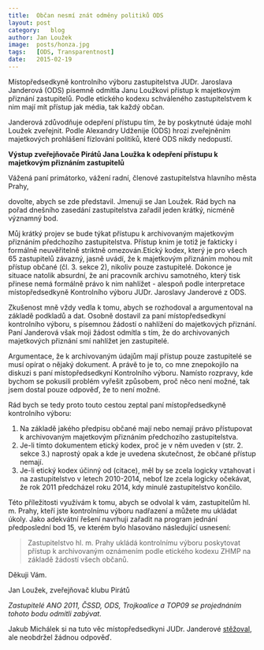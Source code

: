 ```yaml
---
title:	Občan nesmí znát odměny politiků ODS
layout:	post
category:	blog
author:	Jan Loužek
image:	posts/honza.jpg
tags:	[ODS, Transparentnost]
date:	2015-02-19
---
```


Místopředsedkyně kontrolního výboru zastupitelstva JUDr. Jaroslava Janderová (ODS)
písemně odmítla Janu Loužkovi přístup k majetkovým přiznání zastupitelů. Podle etického 
kodexu schváleného zastupitelstvem k nim mají mít přístup jak média, tak každý občan.

Janderová zdůvodňuje odepření přístupu tím, že by poskytnuté údaje mohl Loužek zveřejnit.
Podle Alexandry Udženije (ODS) hrozí zveřejněním majetkových prohlášení fízlování
politiků, které ODS nikdy nedopustí.

**Výstup zveřejňovače Pirátů Jana Loužka k odepření přístupu k majetkovým přiznáním zastupitelů**

Vážená paní primátorko, vážení radní, členové zastupitelstva hlavního města Prahy,

dovolte, abych se zde představil. Jmenuji se Jan Loužek. Rád bych na pořad dnešního zasedání zastupitelstva zařadil jeden krátký, nicméně významný bod. 

Můj krátký projev se bude týkat přístupu k archivovaným majetkovým přiznáním předchozího zastupitelstva. Přístup knim je totiž je fakticky i formálně neuvěřitelně striktně omezován.Etický kodex, který je pro všech 65 zastupitelů závazný, jasně uvádí, že k majetkovým přiznáním mohou mít přístup občané (čl. 3. sekce 2), nikoliv pouze zastupitelé. Dokonce je situace natolik absurdní, že ani pracovník archivu samotného, který tisk přinese nemá formálně právo k nim nahlížet - alespoň podle interpretace místopředsedkyně Kontrolního výboru JUDr. Jaroslavy Janderové z ODS.

Zkušenost mně vždy vedla k tomu, abych se rozhodoval a argumentoval na základě podkladů a dat. Osobně dostavil za paní místopředsedkyní kontrolního výboru, s písemnou žádostí o nahlížení do majetkových přiznání. Paní Janderová však moji žádost odmítla s tím, že do archivovaných majetkových přiznání smí nahlížet jen zastupitelé. 

Argumentace, že k archivovaným údajům mají přístup pouze zastupitelé se musí opírat o nějaký dokument. A právě to je to, co mne znepokojilo na diskuzi s paní místopředsedkyní Kontrolního výboru. Namísto rozpravy, kde bychom se pokusili problém vyřešit způsobem, proč něco není možné, tak jsem dostal pouze odpověď, že to není možné. 

Rád bych se tedy proto touto cestou zeptal paní místopředsedkyně kontrolního výboru:

1. Na základě jakého předpisu občané mají nebo nemají právo přístupovat k archivovaným majetkovým přiznáním předchozího zastupitelstva. 
2. Je-li tímto dokumentem etický kodex, proč je v něm uveden v (str. 2. sekce 3.) naprostý opak a kde je uvedena skutečnost, že občané přístup nemají.
3. Je-li etický kodex účinný od (citace), měl by se zcela logicky vztahovat i na zastupitelstvo v letech 2010-2014, neboť lze zcela logicky očekávat, že rok 2011 předcházel roku 2014, kdy minulé zastupitelstvo končilo.

Této příležitosti využívám k tomu, abych se odvolal k vám, zastupitelům hl. m. Prahy, kteří jste kontrolnímu výboru nadřazení a můžete mu ukládat úkoly.  Jako adekvátní řešení navrhuji zařadit na program jednání předposlední bod 15, ve kterém bylo hlasováno následující usnesení:

> Zastupitelstvo hl. m. Prahy ukládá kontrolnímu výboru poskytovat přístup k archivovaným oznámením podle etického kodexu ZHMP na základě žádostí všech občanů.

Děkuji Vám.

Jan Loužek, zveřejňovač klubu Pirátů

*Zastupitelé ANO 2011, ČSSD, ODS, Trojkoalice a TOP09 se projednáním tohoto bodu
odmítli zabývat.*

Jakub Michálek si na tuto věc místopředsedkyni JUDr. Janderové [stěžoval](https://github.com/pirati-cz/KlubPraha/raw/master/spisy/2015/15-dopis-reditelce/text/main.pdf), ale neobdržel žádnou odpověď.


